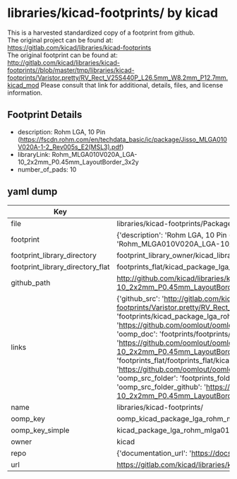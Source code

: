 # libraries/kicad-footprints/ by kicad  
This is a harvested standardized copy of a footprint from github.  
The original project can be found at:  
https://gitlab.com/kicad/libraries/kicad-footprints  
The original footprint can be found at:
http://gitlab.com/kicad/libraries/kicad-footprints//blob/master/tmp/libraries/kicad-footprints/Varistor.pretty/RV_Rect_V25S440P_L26.5mm_W8.2mm_P12.7mm.kicad_mod
Please consult that link for additional, details, files, and license information.  
## Footprint Details
* description: Rohm  LGA, 10 Pin (https://fscdn.rohm.com/en/techdata_basic/ic/package/Jisso_MLGA010V020A-1-2_Rev005s_E2(MSL3).pdf)  
* libraryLink: Rohm_MLGA010V020A_LGA-10_2x2mm_P0.45mm_LayoutBorder_3x2y  
* number_of_pads: 10  
## yaml dump  
| Key | Value |  
| --- | --- |  
| file | libraries/kicad-footprints/Package_LGA.pretty/Rohm_MLGA010V020A_LGA-10_2x2mm_P0.45mm_LayoutBorder_3x2y.kicad_mod |  
| footprint | {'description': 'Rohm  LGA, 10 Pin (https://fscdn.rohm.com/en/techdata_basic/ic/package/Jisso_MLGA010V020A-1-2_Rev005s_E2(MSL3).pdf)', 'libraryLink': 'Rohm_MLGA010V020A_LGA-10_2x2mm_P0.45mm_LayoutBorder_3x2y', 'number_of_pads': 10} |  
| footprint_library_directory | footprint_library_owner/kicad_libraries/kicad-footprints/ |  
| footprint_library_directory_flat | footprints_flat/kicad_package_lga_rohm_mlga010v020a_lga_10_2x2mm_p0_45mm_layoutborder_3x2y/working |  
| github_path | http://github.com/kicad/libraries/kicad-footprints//blob/master/tmp/libraries/kicad-footprints/Package_LGA.pretty/Rohm_MLGA010V020A_LGA-10_2x2mm_P0.45mm_LayoutBorder_3x2y.kicad_mod |  
| links | {'github_src': 'http://gitlab.com/kicad/libraries/kicad-footprints//blob/master/tmp/libraries/kicad-footprints/Varistor.pretty/RV_Rect_V25S440P_L26.5mm_W8.2mm_P12.7mm.kicad_mod', 'github_src_repo': 'https://gitlab.com/kicad/libraries/kicad-footprints', 'oomp_bot': 'footprints/kicad_package_lga_rohm_mlga010v020a_lga_10_2x2mm_p0_45mm_layoutborder_3x2y/working', 'oomp_bot_github': 'https://github.com/oomlout/oomlout_oomp_footprint_bot/tree/main/footprints/kicad_package_lga_rohm_mlga010v020a_lga_10_2x2mm_p0_45mm_layoutborder_3x2y/working', 'oomp_doc': 'footprints/footprints/kicad/Package_LGA/Rohm_MLGA010V020A_LGA-10_2x2mm_P0.45mm_LayoutBorder_3x2y/working/', 'oomp_doc_github': 'https://github.com/oomlout/oomlout_oomp_footprint_doc/tree/main/footprints/footprints/kicad/Package_LGA/Rohm_MLGA010V020A_LGA-10_2x2mm_P0.45mm_LayoutBorder_3x2y/working', 'oomp_src_flat': 'footprints_flat/footprints_flat/kicad_package_lga_rohm_mlga010v020a_lga_10_2x2mm_p0_45mm_layoutborder_3x2y/working', 'oomp_src_flat_github': 'https://github.com/oomlout/oomlout_oomp_footprint_src/tree/main/footprints_flat/kicad_package_lga_rohm_mlga010v020a_lga_10_2x2mm_p0_45mm_layoutborder_3x2y/working', 'oomp_src_folder': 'footprints_folder/footprints_folder/kicad/Package_LGA/Rohm_MLGA010V020A_LGA-10_2x2mm_P0.45mm_LayoutBorder_3x2y/working', 'oomp_src_folder_github': 'https://github.com/oomlout/oomlout_oomp_footprint_src/tree/main/footprints_folder/kicad/Package_LGA/Rohm_MLGA010V020A_LGA-10_2x2mm_P0.45mm_LayoutBorder_3x2y/working'} |  
| name | libraries/kicad-footprints/ |  
| oomp_key | oomp_kicad_package_lga_rohm_mlga010v020a_lga_10_2x2mm_p0_45mm_layoutborder_3x2y |  
| oomp_key_simple | kicad_package_lga_rohm_mlga010v020a_lga_10_2x2mm_p0_45mm_layoutborder_3x2y |  
| owner | kicad |  
| repo | {'documentation_url': 'https://docs.github.com/rest/repos/repos#get-a-repository', 'message': 'Not Found'} |  
| url | https://gitlab.com/kicad/libraries/kicad-footprints |  

